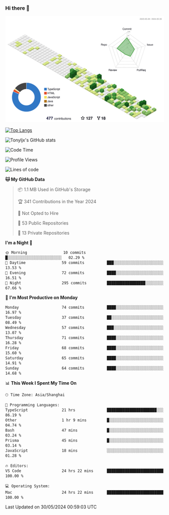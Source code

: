 ### Hi there 👋

![](./profile-3d-contrib/profile-green-animate.svg)

 

[![Top Langs](https://github-readme-stats.vercel.app/api/top-langs/?username=tonyljx)](https://github.com/anuraghazra/github-readme-stats)

![Tonyljx's GitHub stats](https://github-readme-stats.vercel.app/api?username=tonyljx&theme=default&show_icons=true)

 

<!--START_SECTION:waka-->
![Code Time](http://img.shields.io/badge/Code%20Time-391%20hrs%2039%20mins-blue)

![Profile Views](http://img.shields.io/badge/Profile%20Views-3-blue)

![Lines of code](https://img.shields.io/badge/From%20Hello%20World%20I%27ve%20Written-420.8%20thousand%20lines%20of%20code-blue)

**🐱 My GitHub Data** 

> 📦 1.1 MB Used in GitHub's Storage 
 > 
> 🏆 341 Contributions in the Year 2024
 > 
> 🚫 Not Opted to Hire
 > 
> 📜 53 Public Repositories 
 > 
> 🔑 13 Private Repositories 
 > 
**I'm a Night 🦉** 

```text
🌞 Morning                10 commits          █░░░░░░░░░░░░░░░░░░░░░░░░   02.29 % 
🌆 Daytime                59 commits          ███░░░░░░░░░░░░░░░░░░░░░░   13.53 % 
🌃 Evening                72 commits          ████░░░░░░░░░░░░░░░░░░░░░   16.51 % 
🌙 Night                  295 commits         █████████████████░░░░░░░░   67.66 % 
```
📅 **I'm Most Productive on Monday** 

```text
Monday                   74 commits          ████░░░░░░░░░░░░░░░░░░░░░   16.97 % 
Tuesday                  37 commits          ██░░░░░░░░░░░░░░░░░░░░░░░   08.49 % 
Wednesday                57 commits          ███░░░░░░░░░░░░░░░░░░░░░░   13.07 % 
Thursday                 71 commits          ████░░░░░░░░░░░░░░░░░░░░░   16.28 % 
Friday                   68 commits          ████░░░░░░░░░░░░░░░░░░░░░   15.60 % 
Saturday                 65 commits          ████░░░░░░░░░░░░░░░░░░░░░   14.91 % 
Sunday                   64 commits          ████░░░░░░░░░░░░░░░░░░░░░   14.68 % 
```


📊 **This Week I Spent My Time On** 

```text
🕑︎ Time Zone: Asia/Shanghai

💬 Programming Languages: 
TypeScript               21 hrs              ██████████████████████░░░   86.19 % 
Other                    1 hr 9 mins         █░░░░░░░░░░░░░░░░░░░░░░░░   04.74 % 
Bash                     47 mins             █░░░░░░░░░░░░░░░░░░░░░░░░   03.24 % 
Prisma                   45 mins             █░░░░░░░░░░░░░░░░░░░░░░░░   03.14 % 
JavaScript               18 mins             ░░░░░░░░░░░░░░░░░░░░░░░░░   01.28 % 

🔥 Editors: 
VS Code                  24 hrs 22 mins      █████████████████████████   100.00 % 

💻 Operating System: 
Mac                      24 hrs 22 mins      █████████████████████████   100.00 % 
```


 Last Updated on 30/05/2024 00:59:03 UTC
<!--END_SECTION:waka-->
